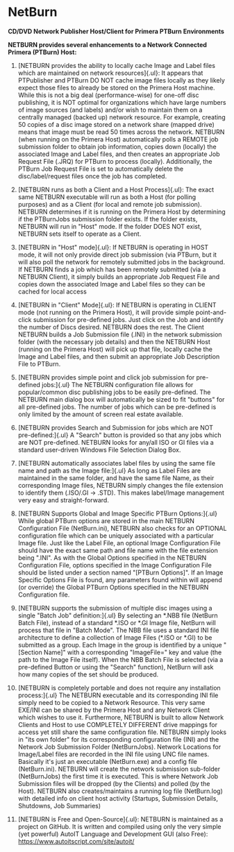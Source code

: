 # NetBurn

**CD/DVD Network Publisher Host/Client for Primera PTBurn Environments**

**NETBURN provides several enhancements to a Network Connected Primera
(PTBurn) Host:**

1.  [NETBURN provides the ability to locally cache Image and Label files
    which are maintained on network resources]{.ul}: It appears that
    PTPublisher and PTBurn DO NOT cache image files locally as they
    likely expect those files to already be stored on the Primera Host
    machine. While this is not a big deal (performance-wise) for one-off
    disc publishing, it is NOT optimal for organizations which have
    large numbers of image sources (and labels) and/or wish to maintain
    them on a centrally managed (backed up) network resource. For
    example, creating 50 copies of a disc image stored on a network
    share (mapped drive) means that image must be read 50 times across
    the network. NETBURN (when running on the Primera Host)
    automatically polls a REMOTE job submission folder to obtain job
    information, copies down (locally) the associated Image and Label
    files, and then creates an appropriate Job Request File (.JRQ) for
    PTBurn to process (locally). Additionally, the PTBurn Job Request
    File is set to automatically delete the disc/label/request files
    once the job has completed.

2.  [NETBURN runs as both a Client and a Host Process]{.ul}: The exact
    same NETBURN executable will run as both a Host (for polling
    purposes) and as a Client (for local and remote job submission).
    NETBURN determines if it is running on the Primera Host by
    determining if the PTBurnJobs submission folder exists. If the
    folder exists, NETBURN will run in "Host" mode. If the folder DOES
    NOT exist, NETBURN sets itself to operate as a Client.

3.  [NETBURN in "Host" mode]{.ul}: If NETBURN is operating in HOST mode,
    it will not only provide direct job submission (via PTBurn, but it
    will also poll the network for remotely submitted jobs in the
    background. If NETBURN finds a job which has been remotely submitted
    (via a NETBURN Client), it simply builds an appropriate Job Request
    File and copies down the associated Image and Label files so they
    can be cached for local access

4.  [NETBURN in "Client" Mode]{.ul}: If NETBURN is operating in CLIENT
    mode (not running on the Primera Host), it will provide simple
    point-and-click submission for pre-defined jobs. Just click on the
    Job and identify the number of Discs desired. NETBURN does the rest.
    The Client NETBURN builds a Job Submission file (.INI) in the
    network submission folder (with the necessary job details) and then
    the NETBURN Host (running on the Primera Host) will pick up that
    file, locally cache the Image and Label files, and then submit an
    appropriate Job Description File to PTBurn.

5.  [NETBURN provides simple point and click job submission for
    pre-defined jobs:]{.ul} The NETBURN configuration file allows for
    popular/common disc publishing jobs to be easily pre-defined. The
    NETBURN main dialog box will automatically be sized to fit "buttons"
    for all pre-defined jobs. The number of jobs which can be
    pre-defined is only limited by the amount of screen real estate
    available.

6.  [NETBURN provides Search and Submission for jobs which are NOT
    pre-defined:]{.ul} A "Search" button is provided so that any jobs
    which are NOT pre-defined. NETBURN looks for any/all ISO or GI files
    via a standard user-driven Windows File Selection Dialog Box.

7.  [NETBURN automatically associates label files by using the same file
    name and path as the Image file:]{.ul} As long as Label Files are
    maintained in the same folder, and have the same file Name, as their
    corresponding Image files, NETBURN simply changes the file extension
    to identify them (.ISO/.GI -\> .STD). This makes label/Image
    management very easy and straight-forward.

8.  [NETBURN Supports Global and Image Specific PTBurn Options:]{.ul}
    While global PTBurn options are stored in the main NETBURN
    Configuration File (NetBurn.ini), NETBURN also checks for an
    OPTIONAL configuration file which can be uniquely associated with a
    particular Image file. Just like the Label File, an optional Image
    Configuration File should have the exact same path and file name
    with the file extension being ".INI". As with the Global Options
    specified in the NETBURN Configuration File, options specified in
    the Image Configuration File should be listed under a section named
    "\[PTBurn Options\]". If an Image Specific Options File is found,
    any parameters found within will append (or override) the Global
    PTBurn Options specified in the NETBURN Configuration file.

9.  [NETBURN supports the submission of multiple disc images using a
    single "Batch Job" definition:]{.ul} By selecting an \*.NBB file
    (NetBurn Batch File), instead of a standard \*.ISO or \*.GI Image
    file, NetBurn will process that file in "Batch Mode". The NBB file
    uses a standard INI file architecture to define a collection of
    Image Files (\*.ISO or \*.GI) to be submitted as a group. Each Image
    in the group is identified by a unique "\[Section Name\]" with a
    corresponding "ImageFile=" key and value (the path to the Image File
    itself). When the NBB Batch File is selected (via a pre-defined
    Button or using the "Search" function), NetBurn will ask how many
    copies of the set should be produced.

10. [NETBURN is completely portable and does not require any
    installation process:]{.ul} The NETBURN executable and its
    corresponding INI file simply need to be copied to a Network
    Resource. This very same EXE/INI can be shared by the Primera Host
    and any Network Client which wishes to use it. Furthermore, NETBURN
    is built to allow Network Clients and Host to use COMPLETELY
    DIFFERENT drive mappings for access yet still share the same
    configuration file. NETBURN simply looks in "its own folder" for its
    corresponding configuration file (INI) and the Network Job
    Submission Folder (NetBurnJobs). Network Locations for Image/Label
    files are recorded in the INI file using UNC file names. Basically
    it's just an executable (NetBurn.exe) and a config file
    (NetBurn.ini). NETBURN will create the network submission sub-folder
    (NetBurnJobs) the first time it is executed. This is where Network
    Job Submission files will be dropped (by the Clients) and polled (by
    the Host). NETBURN also creates/maintains a running log file
    (NetBurn.log) with detailed info on client host activity (Startups,
    Submission Details, Shutdowns, Job Summaries)

11. [NETBURN is Free and Open-Source]{.ul}: NETBURN is maintained as a
    project on GitHub. It is written and compiled using only the very
    simple (yet powerful) AutoIT Language and Development GUI (also
    Free): https://www.autoitscript.com/site/autoit/

